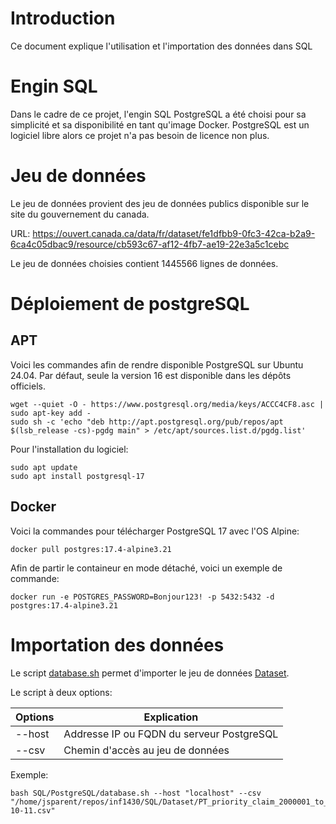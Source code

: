# Introduction
Ce document explique l'utilisation et l'importation des données dans SQL

# Engin SQL
Dans le cadre de ce projet, l'engin SQL PostgreSQL a été choisi pour sa simplicité et sa disponibilité en tant qu'image Docker. PostgreSQL est un logiciel libre alors ce projet n'a pas besoin de licence non plus.

# Jeu de données
Le jeu de données provient des jeu de données publics disponible sur le site du gouvernement du canada.

URL: https://ouvert.canada.ca/data/fr/dataset/fe1dfbb9-0fc3-42ca-b2a9-6ca4c05dbac9/resource/cb593c67-af12-4fb7-ae19-22e3a5c1cebc

Le jeu de données choisies contient 1445566 lignes de données. 

# Déploiement de postgreSQL

## APT
Voici les commandes afin de rendre disponible PostgreSQL sur Ubuntu 24.04. Par défaut, seule la version 16 est disponible dans les dépôts officiels.

```
wget --quiet -O - https://www.postgresql.org/media/keys/ACCC4CF8.asc | sudo apt-key add -
sudo sh -c 'echo "deb http://apt.postgresql.org/pub/repos/apt $(lsb_release -cs)-pgdg main" > /etc/apt/sources.list.d/pgdg.list'
```

Pour l'installation du logiciel:

```
sudo apt update
sudo apt install postgresql-17
```

## Docker
Voici la commandes pour télécharger PostgreSQL 17 avec l'OS Alpine:

```
docker pull postgres:17.4-alpine3.21
```

Afin de partir le containeur en mode détaché, voici un exemple de commande:

```
docker run -e POSTGRES_PASSWORD=Bonjour123! -p 5432:5432 -d postgres:17.4-alpine3.21
```

# Importation des données
Le script [database.sh](SQL/PostgreSQL/database.sh) permet d'importer le jeu de données [Dataset](SQL/Dataset/PT_priority_claim_2000001_to_4000000_2024-10-11.csv).

Le script à deux options:

| Options | Explication |
| -------- | -------- |
|--host| Addresse IP ou FQDN du serveur PostgreSQL |
|--csv| Chemin d'accès au jeu de données |

Exemple:
```
bash SQL/PostgreSQL/database.sh --host "localhost" --csv "/home/jsparent/repos/inf1430/SQL/Dataset/PT_priority_claim_2000001_to_4000000_2024-10-11.csv"
```
